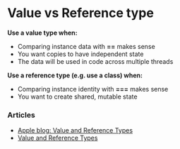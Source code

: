 # Value vs Reference type

**Use a value type when:**  
- Comparing instance data with **==** makes sense  
- You want copies to have independent state  
- The data will be used in code across multiple threads  

**Use a reference type (e.g. use a class) when:**  
- Comparing instance identity with **===** makes sense  
- You want to create shared, mutable state  

### Articles
- [Apple blog: Value and Reference Types](https://developer.apple.com/swift/blog/?id=10)
- [Value and Reference Types](https://raquo.net/2014/09/value-and-reference-types/)